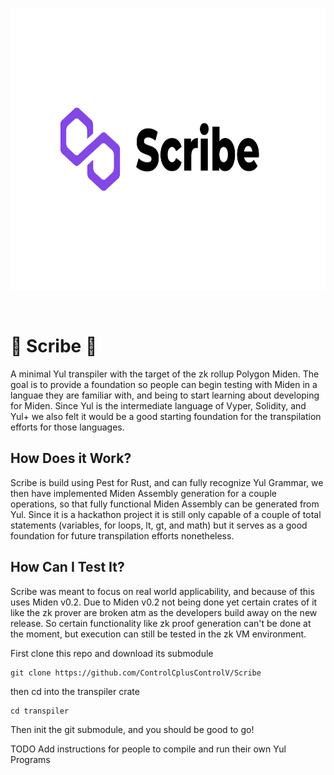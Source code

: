 
<br />
<p align="center">
    <img src="Scribe.png" alt="Logo" width="800" height="450">
  <p align="center">

 
<br />
      
# 📜 Scribe 📜

A minimal Yul transpiler with the target of the zk rollup Polygon Miden. The goal is to provide a foundation so people can begin testing with Miden in a languae they are familiar with, and being to start learning about developing for Miden. Since Yul is the intermediate language of Vyper, Solidity, and Yul+ we also felt it would be a good starting foundation for the transpilation efforts for those languages.

## How Does it Work?

Scribe is build using Pest for Rust, and can fully recognize Yul Grammar, we then have implemented Miden Assembly generation for a couple operations, so that fully functional Miden Assembly can be generated from Yul. Since it is a hackathon project it is still only capable of a couple of total statements (variables, for loops, lt, gt, and math) but it serves as a good foundation for future transpilation efforts nonetheless.

## How Can I Test It?

Scribe was meant to focus on real world applicability, and because of this uses Miden v0.2. Due to Miden v0.2 not being done yet certain crates of it like the zk prover are broken atm as the developers build away on the new release. So certain functionality like zk proof generation can't be done at the moment, but execution can still be tested in the zk VM environment.

First clone this repo and download its submodule

```
git clone https://github.com/ControlCplusControlV/Scribe
```

then cd into the transpiler crate

```
cd transpiler
```

Then init the git submodule, and you should be good to go!

TODO Add instructions for people to compile and run their own Yul Programs
